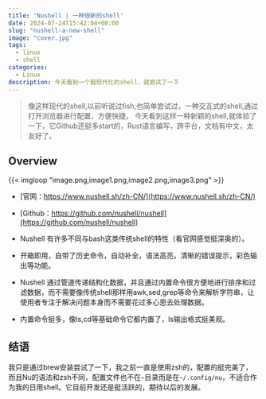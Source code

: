 ```yaml
---
title: 'Nushell | 一种很新的shell'
date: 2024-07-24T15:42:04+08:00
slug: "nushell-a-new-shell"
image: "cover.jpg"
tags:
  - linux
  - shell
categories:
  - Linux
description: 今天看到一个挺现代化的shell，就尝试了一下
---
```


> 像这样现代的shell,以前听说过fish,也简单尝试过，一种交互式的shell,通过打开浏览器进行配置，方便快捷。
> 今天看到这样一种新颖的shell,就体验了一下，它Github还挺多start的，Rust语言编写，跨平台，文档有中文，太友好了。

## Overview

{{< imgloop "image.png,image1.png,image2.png,image3.png" >}}

- [官网：https://www.nushell.sh/zh-CN/](https://www.nushell.sh/zh-CN/)
- [Github：https://github.com/nushell/nushell](https://github.com/nushell/nushell)

- Nushell 有许多不同与bash这类传统shell的特性（看官网感觉挺深奥的）。
- 开箱即用，自带了历史命令，自动补全，语法高亮，清晰的错误提示，彩色输出等功能。
- Nushell 通过管道传递结构化数据，并且通过内置命令很方便地进行排序和过滤数据，而不需要像传统shell那样用awk,sed,grep等命令来解析字符串，让使用者专注于解决问题本身而不需要花过多心思去处理数据。
- 内置命令挺多，像ls,cd等基础命令它都内置了，ls输出格式挺美观。

## 结语

我只是通过brew安装尝试了一下，我之前一直是使用zsh的，配置的挺完美了，而且Nu的语法和zsh不同，配置文件也不在`~`目录而是在`~/.config/nu`，不适合作为我的日用shell。它目前开发还是挺活跃的，期待以后的发展。